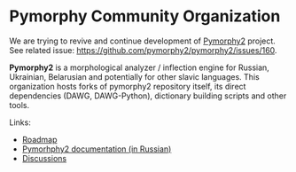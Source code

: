 # Pymorphy Community Organization

We are trying to revive and continue development of [Pymorphy2](https://github.com/pymorphy2/pymorphy2) project. See related issue: https://github.com/pymorphy2/pymorphy2/issues/160.

**Pymorphy2** is a morphological analyzer / inflection engine for Russian, Ukrainian, Belarusian and potentially for other slavic languages. This organization hosts forks of pymorphy2 repository itself, its direct dependencies (DAWG, DAWG-Python), dictionary building scripts and other tools.

Links:

- [Roadmap](https://github.com/orgs/pymorphy2-fork/projects/3)
- [Pymorhphy2 documentation (in Russian)](https://pymorphy2.readthedocs.io/en/stable/)
- [Discussions](https://github.com/orgs/pymorphy2-fork/discussions)
